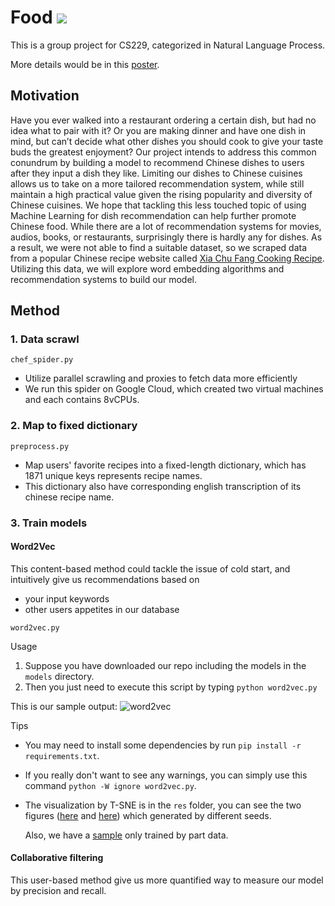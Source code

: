 # Food  <img src="https://latex.codecogs.com/gif.latex?\chi">
This is a group project for CS229, categorized in Natural Language Process.

More details would be in this [poster]().

## Motivation
Have you ever walked into a restaurant ordering a certain dish, but had no idea what to pair with it? Or you
are making dinner and have one dish in mind, but can’t decide what other dishes you should cook to give your taste
buds the greatest enjoyment?
Our project intends to address this common conundrum by building a model to recommend Chinese dishes
to users after they input a dish they like. Limiting our dishes to Chinese cuisines allows us to take on a more tailored
recommendation system, while still maintain a high practical value given the rising popularity and diversity of
Chinese cuisines. We hope that tackling this less touched topic of using Machine Learning for dish recommendation
can help further promote Chinese food.
While there are a lot of recommendation systems for movies, audios, books, or restaurants, surprisingly
there is hardly any for dishes. As a result, we were not able to find a suitable dataset, so we scraped data from a
popular Chinese recipe website called [Xia Chu Fang Cooking Recipe](https://www.xiachufang.com/). Utilizing this
data, we will explore word embedding algorithms and recommendation systems to build our model.


## Method

### 1. Data scrawl

```chef_spider.py``` 
- Utilize parallel scrawling and proxies to fetch data more efficiently
- We run this spider on Google Cloud, which created two virtual machines and each contains 8vCPUs.

### 2. Map to fixed dictionary

```preprocess.py```
- Map users' favorite recipes into a fixed-length dictionary, which has 1871 unique keys represents recipe names.
- This dictionary also have corresponding english transcription of its chinese recipe name.

### 3. Train models

#### Word2Vec
This content-based method could tackle the issue of cold start, and intuitively give us recommendations based on 
- your input keywords   
- other users appetites in our database 

```word2vec.py```

Usage
1. Suppose you have downloaded our repo including the models in the `models` directory.
2. Then you just need to execute this script by typing `python word2vec.py`

This is our sample output:
![word2vec](res/word2vec_output.png)


Tips
- You may need to install some dependencies by run `pip install -r requirements.txt`. 
- If you really don't want to see any warnings, you can simply use this command `python -W ignore word2vec.py`.
- The visualization by T-SNE is in the `res` folder, you can see the two figures ([here](res/word_tsne_full_1.html) and [here](res/word_tsne_full_2.html)) which generated by different seeds. 

    Also, we have a [sample](res/word_tsne_small.html) only trained by part data.   

#### Collaborative filtering
This user-based method give us more quantified way to measure our model by precision and recall.
  
